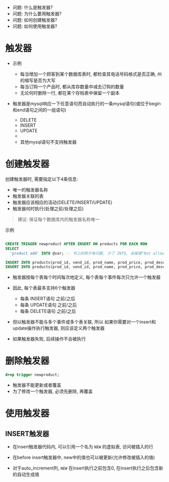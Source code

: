 + 问题: 什么是触发器?
+ 问题: 为什么要用触发器?
+ 问题: 如何创建触发器?
+ 问题: 如何使用触发器?

# 触发器

+ 示例
    + 每当增加一个顾客到某个数据库表时, 都检查其电话号码格式是否正确, 州的缩写是否为大写
    + 每当订购一个产品时, 都从库存数量中减去订购的数量
    + 无论何时删除一行, 都在某个存档表中保留一个副本

+ 触发器是mysql响应一下任意语句而自动执行的一条mysql语句(或位于begin和end语句之间的一组语句)
    + DELETE
    + INSERT
    + UPDATE
    +
    + 其他mysql语句不支持触发器

# 创建触发器

创建触发器时, 需要指定以下4条信息:

+ 唯一的触发器名称
+ 触发器关联的表
+ 触发器应该相应的活动(DELETE/INSERT/UPDATE)
+ 触发器何时执行(处理之前/处理之后)

> 建议: 保证每个数据库内的触发器名称唯一

示例

```sql

CREATE TRIGGER newproduct AFTER INSERT ON products FOR EACH ROW
SELECT
  'product add' INTO @var; -- 书上的例子有问题, 少了 INTO, 会报错"Not allowed to return a result set from a trigger"

INSERT INTO products(prod_id, vend_id, prod_name, prod_price, prod_desc) VALUES('DEC01', 1001, '.5 ton dece', 5.99, '.5 ton anvil, black, complete with handy hook');
INSERT INTO products(prod_id, vend_id, prod_name, prod_price, prod_desc) VALUES('DEC02', 1001, '.5 ton dece', 5.99, '.5 ton anvil, black, complete with handy hook');
```

+ 触发器按每个表每个时间每次地定义, 每个表每个事件每次只允许一个触发器
+ 因此, 每个表最多支持6个触发器
    + 每条 INSERT语句 之前/之后
    + 每条 UPDATE语句 之前/之后
    + 每条 DELETE语句 之前/之后

+ 但以触发器不能与多个事件或多个表关联, 所以 如果你需要对一个insert和update操作执行触发器, 则应该定义两个触发器

+ 如果触发器失败, 后续操作不会被执行


# 删除触发器

```sql
drop trigger newproduct;
```

+ 触发器不能更新或者覆盖
+ 为了修改一个触发器, 必须先删除, 再覆盖

# 使用触发器

## INSERT触发器

+ 在insert触发器代码内, 可以引用一个名为 `NEW` 的虚拟表, 访问被插入的行

+ 在before insert触发器中, new中的值也可以被更新(允许修改被插入的值)

+ 对于auto_increment列, `NEW` 在insert执行之前包含0, 在insert执行之后包含新的自动生成值




